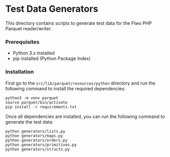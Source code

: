# Test Data Generators

This directory contains scripts to generate test data for the Flwo PHP Parquet reader/writer.

### Prerequisites
 - Python 3.x installed
 - pip installed (Python Package Index)

### Installation

First go to the `src/lib/parquet/resources/python` directory and run the following command to install the required dependencies:

```shell
python3 -m venv parquet
source parquet/bin/activate
pip install -r requirements.txt
```

Once all dependencies are installed, you can run the following command to generate the test data:

```shell
python generators/lists.py
python generators/maps.py
python generators/orders.py
python generators/primitives.py
python generators/structs.py
```
